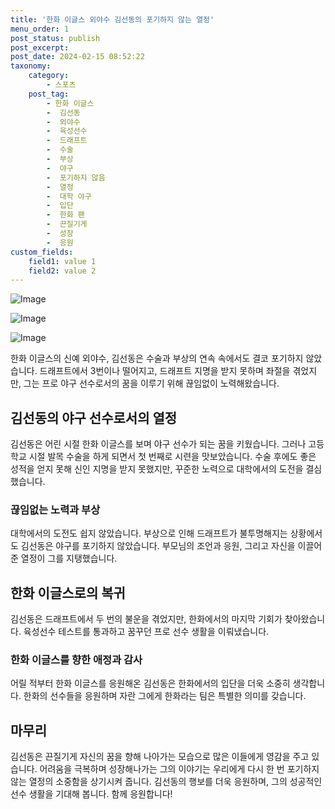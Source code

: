 ```yaml
---
title: '한화 이글스 외야수 김선동의 포기하지 않는 열정'
menu_order: 1
post_status: publish
post_excerpt: 
post_date: 2024-02-15 08:52:22
taxonomy:
    category:
        - 스포츠
    post_tag:
        - 한화 이글스
        -  김선동
        -  외야수
        -  육성선수
        -  드래프트
        -  수술
        -  부상
        -  야구
        -  포기하지 않음
        -  열정
        -  대학 야구
        -  입단
        -  한화 팬
        -  끈질기게
        -  성장
        -  응원
custom_fields:
    field1: value 1
    field2: value 2
---
```


![Image](https://imgnews.pstatic.net/image/109/2024/02/13/0005017033_001_20240213124102674.jpeg?type=w647)

![Image](https://imgnews.pstatic.net/image/109/2024/02/13/0005017033_002_20240213124102714.jpeg?type=w647)

![Image](https://imgnews.pstatic.net/image/109/2024/02/13/0005017033_003_20240213124102761.jpeg?type=w647)

한화 이글스의 신예 외야수, 김선동은 수술과 부상의 연속 속에서도 결코 포기하지 않았습니다. 드래프트에서 3번이나 떨어지고, 드래프트 지명을 받지 못하며 좌절을 겪었지만, 그는 프로 야구 선수로서의 꿈을 이루기 위해 끊임없이 노력해왔습니다. 
## 김선동의 야구 선수로서의 열정
김선동은 어린 시절 한화 이글스를 보며 야구 선수가 되는 꿈을 키웠습니다. 그러나 고등학교 시절 발목 수술을 하게 되면서 첫 번째로 시련을 맛보았습니다. 수술 후에도 좋은 성적을 얻지 못해 신인 지명을 받지 못했지만, 꾸준한 노력으로 대학에서의 도전을 결심했습니다.
### 끊임없는 노력과 부상
대학에서의 도전도 쉽지 않았습니다. 부상으로 인해 드래프트가 불투명해지는 상황에서도 김선동은 야구를 포기하지 않았습니다. 부모님의 조언과 응원, 그리고 자신을 이끌어준 열정이 그를 지탱했습니다. 
## 한화 이글스로의 복귀
김선동은 드래프트에서 두 번의 불운을 겪었지만, 한화에서의 마지막 기회가 찾아왔습니다. 육성선수 테스트를 통과하고 꿈꾸던 프로 선수 생활을 이뤄냈습니다. 
### 한화 이글스를 향한 애정과 감사
어릴 적부터 한화 이글스를 응원해온 김선동은 한화에서의 입단을 더욱 소중히 생각합니다. 한화의 선수들을 응원하며 자란 그에게 한화라는 팀은 특별한 의미를 갖습니다. 
## 마무리
김선동은 끈질기게 자신의 꿈을 향해 나아가는 모습으로 많은 이들에게 영감을 주고 있습니다. 어려움을 극복하며 성장해나가는 그의 이야기는 우리에게 다시 한 번 포기하지 않는 열정의 소중함을 상기시켜 줍니다. 김선동의 행보를 더욱 응원하며, 그의 성공적인 선수 생활을 기대해 봅니다. 함께 응원합니다!
